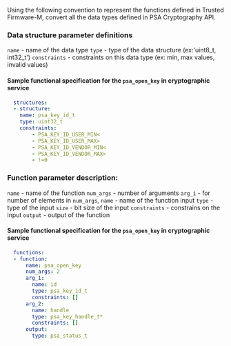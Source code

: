 Using the following convention to represent the functions defined in Trusted Firmware-M, convert all the data types defined in PSA Cryptography API.

### Data structure parameter definitions

`name` - name of the data type
`type` - type of the data structure (ex:'uint8_t, int32_t') 
`constraints` - constraints on this data type (ex: min, max values, invalid values)


#### Sample functional specification for the `psa_open_key` in cryptographic service

```yaml
  structures:
  -	structure:
	name: psa_key_id_t
	type: uint32_t
	constraints: 
		- PSA_KEY_ID_USER_MIN<
		- PSA_KEY_ID_USER_MAX>
		- PSA_KEY_ID_VENDOR_MIN<
		- PSA_KEY_ID_VENDOR_MAX>
		- !=0
```

### Function parameter description:

`name` - name of the function 
`num_args` - number of arguments
	`arg_i` - for number of elements in `num_args`,
		`name` - name of the function input
		`type` - type of the input
		`size` - bit size of the input
		`constraints` - constrains on the input
`output` - output of the function


#### Sample functional specification for the `psa_open_key` in cryptographic service

```yaml
  functions:
  - function:
      name: psa_open_key
      num_args: 2
      arg_1: 
        name: id
        type: psa_key_id_t
        constraints: []
      arg_2: 
        name: handle
        type: psa_key_handle_t*
        constraints: []
      output:
        type: psa_status_t
```